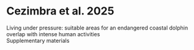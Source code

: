 # Cezimbra et al. 2025
Living under pressure: suitable areas for an endangered coastal dolphin overlap with intense human activities<br/>
Supplementary materials
